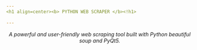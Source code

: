 ```yaml
---
<h1 align=center><b> PYTHON WEB SCRAPER </b><!h1>
  
---
```


<div align="center">
  <i>A powerful and user-friendly web scraping tool built with Python beautiful soup and PyQt5.</i>
</div>

